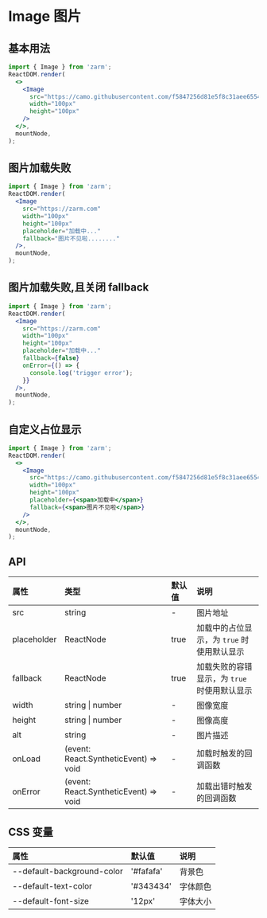 # Image 图片

## 基本用法

```jsx
import { Image } from 'zarm';
ReactDOM.render(
  <>
    <Image
      src="https://camo.githubusercontent.com/f5847256d81e5f8c31aee6554f749baf64654a131fed0fca987bd39e023a690f/68747470733a2f2f7a61726d2e64657369676e2f696d616765732f6c6f676f2e31613663666333302e737667"
      width="100px"
      height="100px"
    />
  </>,
  mountNode,
);
```

## 图片加载失败

```jsx
import { Image } from 'zarm';
ReactDOM.render(
  <Image
    src="https://zarm.com"
    width="100px"
    height="100px"
    placeholder="加载中..."
    fallback="图片不见啦........"
  />,
  mountNode,
);
```

## 图片加载失败,且关闭 fallback

```jsx
import { Image } from 'zarm';
ReactDOM.render(
  <Image
    src="https://zarm.com"
    width="100px"
    height="100px"
    placeholder="加载中..."
    fallback={false}
    onError={() => {
      console.log('trigger error');
    }}
  />,
  mountNode,
);
```

## 自定义占位显示

```jsx
import { Image } from 'zarm';
ReactDOM.render(
  <>
    <Image
      src="https://camo.githubusercontent.com/f5847256d81e5f8c31aee6554f749baf64654a131fed0fca987bd39e023a690f/68747470733a2f2f7a61726d2e64657369676e2f696d616765732f6c6f676f2e31613663666333302e737667"
      width="100px"
      height="100px"
      placeholder={<span>加载中</span>}
      fallback={<span>图片不见啦</span>}
    />
  </>,
  mountNode,
);
```

## API

| 属性        | 类型                                                    | 默认值 | 说明                                         |
| :---------- | :------------------------------------------------------ | :----- | :------------------------------------------- |
| src         | string                                                  | -      | 图片地址                                     |
| placeholder | ReactNode                                               | true   | 加载中的占位显示，为 `true` 时使用默认显示   |
| fallback    | ReactNode                                               | true   | 加载失败的容错显示，为 `true` 时使用默认显示 |
| width       | string \| number                                        | -      | 图像宽度                                     |
| height      | string \| number                                        | -      | 图像高度                                     |
| alt         | string                                                  | -      | 图片描述                                     |
| onLoad      | (event: React.SyntheticEvent<HTMLImageElement>) => void | -      | 加载时触发的回调函数                         |
| onError     | (event: React.SyntheticEvent<HTMLImageElement>) => void | -      | 加载出错时触发的回调函数                     |

## CSS 变量

| 属性                       | 默认值    | 说明     |
| :------------------------- | :-------- | :------- |
| --default-background-color | '#fafafa' | 背景色   |
| --default-text-color       | '#343434' | 字体颜色 |
| --default-font-size        | '12px'    | 字体大小 |
